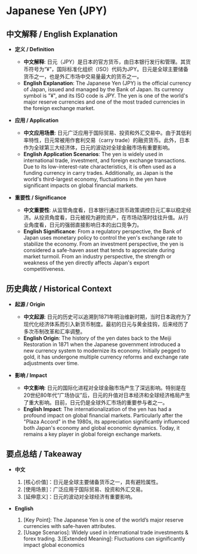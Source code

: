 # Japanese Yen (JPY)

## 中文解释 / English Explanation

* **定义 / Definition**  
  - **中文解释**: 日元（JPY）是日本的官方货币，由日本银行发行和管理。其货币符号为“¥”，国际标准化组织（ISO）代码为JPY。日元是全球主要储备货币之一，也是外汇市场中交易量最大的货币之一。  
  - **English Explanation**: The Japanese Yen (JPY) is the official currency of Japan, issued and managed by the Bank of Japan. Its currency symbol is "¥", and its ISO code is JPY. The yen is one of the world's major reserve currencies and one of the most traded currencies in the foreign exchange market.

* **应用 / Application**  
  - **中文应用场景**: 日元广泛应用于国际贸易、投资和外汇交易中。由于其低利率特性，日元常被用作套利交易（carry trade）的融资货币。此外，日本作为全球第三大经济体，日元的波动对全球金融市场有重要影响。  
  - **English Application Scenarios**: The yen is widely used in international trade, investment, and foreign exchange transactions. Due to its low-interest-rate characteristics, it is often used as a funding currency in carry trades. Additionally, as Japan is the world's third-largest economy, fluctuations in the yen have significant impacts on global financial markets.

* **重要性 / Significance**  
  - **中文重要性**: 从监管角度看，日本银行通过货币政策调控日元汇率以稳定经济。从投资角度看，日元被视为避险资产，在市场动荡时往往升值。从行业角度看，日元的强弱直接影响日本的出口竞争力。  
  - **English Significance**: From a regulatory perspective, the Bank of Japan uses monetary policy to control the yen's exchange rate to stabilize the economy. From an investment perspective, the yen is considered a safe-haven asset that tends to appreciate during market turmoil. From an industry perspective, the strength or weakness of the yen directly affects Japan's export competitiveness.

## 历史典故 / Historical Context

* **起源 / Origin**  
  - **中文起源**: 日元的历史可以追溯到1871年明治维新时期，当时日本政府为了现代化经济体系而引入新货币制度。最初的日元与黄金挂钩，后来经历了多次币制改革和汇率调整。  
  - **English Origin**: The history of the yen dates back to the Meiji Restoration in 1871 when the Japanese government introduced a new currency system to modernize its economy. Initially pegged to gold, it has undergone multiple currency reforms and exchange rate adjustments over time.

* **影响 / Impact**  
  - **中文影响**: 日元的国际化进程对全球金融市场产生了深远影响。特别是在20世纪80年代“广场协议”后，日元的升值对日本经济和全球经济格局产生了重大影响。目前，日元仍是全球外汇市场的重要参与者之一。  
  - **English Impact**: The internationalization of the yen has had a profound impact on global financial markets. Particularly after the "Plaza Accord" in the 1980s, its appreciation significantly influenced both Japan's economy and global economic dynamics. Today, it remains a key player in global foreign exchange markets.

## 要点总结 / Takeaway

* **中文**  
  1. [核心价值]：日元是全球主要储备货币之一，具有避险属性。
  2. [使用场景]：广泛应用于国际贸易、投资和外汇交易。
  3. [延伸意义]：日元的波动对全球经济有重要影响。

* **English**  
  1. [Key Point]: The Japanese Yen is one of the world’s major reserve currencies with safe-haven attributes.
  2. [Usage Scenarios]: Widely used in international trade investments & forex trading.
  3.[Extended Meaning]: Fluctuations can significantly impact global economics